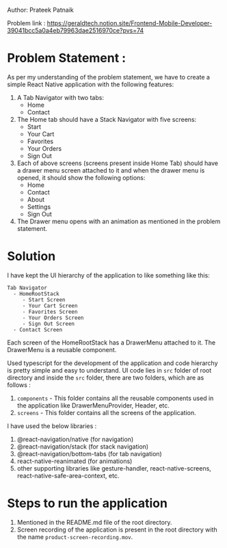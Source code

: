 Author: Prateek Patnaik

Problem link : https://geraldtech.notion.site/Frontend-Mobile-Developer-39041bcc5a0a4eb79963dae2516970ce?pvs=74
# Problem Statement :
As per my understanding of the problem statement, we have to create a simple React Native application 
with the following features:

1. A Tab Navigator with two tabs:
   - Home
   - Contact
2. The Home tab should have a Stack Navigator with five screens:
   - Start
   - Your Cart
   - Favorites
   - Your Orders
   - Sign Out
3. Each of above screens (screens present inside Home Tab) should have a drawer menu screen attached to it and when
   the drawer menu is opened, it should show the following options:
    - Home
    - Contact
    - About
    - Settings
    - Sign Out
4. The Drawer menu opens with an animation as mentioned in the problem statement.

# Solution
I have kept the UI hierarchy of the application to like something like this:
``` 
Tab Navigator
  - HomeRootStack
     - Start Screen 
     - Your Cart Screen
     - Favorites Screen
     - Your Orders Screen
     - Sign Out Screen
  - Contact Screen
```
Each screen of the HomeRootStack has a DrawerMenu attached to it. The DrawerMenu is a reusable component.

Used typescript for the development of the application and code hierarchy is pretty simple
and easy to understand. UI code lies in `src` folder of root directory and inside the `src` folder, 
there are two folders, which are as follows :
1. `components` - This folder contains all the reusable components used in the application like DrawerMenuProvider, 
   Header, etc.
2. `screens` - This folder contains all the screens of the application.

I have used the below libraries : 
1. @react-navigation/native (for navigation)
2. @react-navigation/stack (for stack navigation)
3. @react-navigation/bottom-tabs (for tab navigation)
4. react-native-reanimated (for animations)
5. other supporting libraries like gesture-handler, react-native-screens, react-native-safe-area-context, etc.

# Steps to run the application
1. Mentioned in the README.md file of the root directory.
2. Screen recording of the application is present in the root directory with the name `product-screen-recording.mov`.
